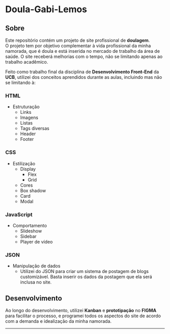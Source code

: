 # Doula-Gabi-Lemos
## Sobre
Este repositório contém um projeto de site profissional de **doulagem**.  
O projeto tem por objetivo complementar à vida profissional da minha namorada, que é doula e está inserida no mercado de trabalho da área de saúde. O site receberá melhorias com o tempo, não se limitando apenas ao trabalho acadêmico.   

Feito como trabalho final da disciplina de **Desenvolvimento Front-End** da **UCB**, utilizei dos conceitos aprendidos durante as aulas, incluindo mas não se limitando à:
### HTML
- Estruturação
    - Links
    - Imagens
    - Listas
    - Tags diversas
    - Header
    - Footer
### CSS
- Estilização
    - Display
        - Flex
        - Grid
    - Cores
    - Box shadow
    - Card
    - Modal
### JavaScript
- Comportamento
    - Slideshow
    - Sidebar
    - Player de vídeo
### JSON
- Manipulação de dados
    - Utilizei do JSON para criar um sistema de postagem de blogs customizável. Basta inserir os dados da postagem que ela será inclusa no site.

## Desenvolvimento
Ao longo do desenvolvimento, utilizei **Kanban** e **prototipação** no **FIGMA** para facilitar o processo, e programei todos os aspectos do site de acordo com a demanda e idealização da minha namorada.

---


